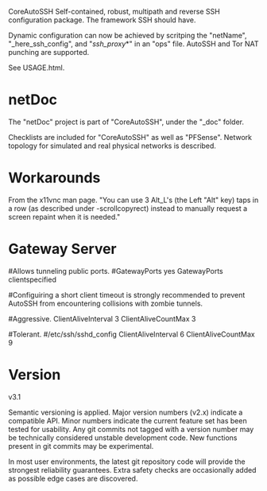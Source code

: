 CoreAutoSSH
Self-contained, robust, multipath and reverse SSH configuration package. The framework SSH should have.

Dynamic configuration can now be achieved by scritping the "netName", "_here_ssh_config", and "_ssh_proxy_*" in an "ops" file. AutoSSH and Tor NAT punching are supported.


See USAGE.html.

# netDoc

The "netDoc" project is part of "CoreAutoSSH", under the "_doc" folder.

Checklists are included for "CoreAutoSSH" as well as "PFSense". Network topology for simulated and real physical networks is described.

# Workarounds

From the x11vnc man page.
	"You can use 3 Alt_L's (the Left "Alt" key) taps in
	a row (as described under -scrollcopyrect) instead to
	manually request a screen repaint when it is needed."

# Gateway Server

#Allows tunneling public ports.
#GatewayPorts yes
GatewayPorts clientspecified

#Configuiring a short client timeout is strongly recommended to prevent AutoSSH from encountering collisions with zombie tunnels.

#Aggressive.
ClientAliveInterval 3
ClientAliveCountMax 3

#Tolerant.
#/etc/ssh/sshd_config
ClientAliveInterval 6
ClientAliveCountMax 9


# Version
v3.1

Semantic versioning is applied. Major version numbers (v2.x) indicate a compatible API. Minor numbers indicate the current feature set has been tested for usability. Any git commits not tagged with a version number may be technically considered unstable development code. New functions present in git commits may be experimental.

In most user environments, the latest git repository code will provide the strongest reliability guarantees. Extra safety checks are occasionally added as possible edge cases are discovered.
